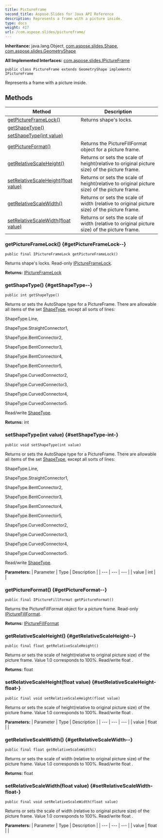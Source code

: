```yaml
---
title: PictureFrame
second_title: Aspose.Slides for Java API Reference
description: Represents a frame with a picture inside.
type: docs
weight: 417
url: /com.aspose.slides/pictureframe/
---
```

**Inheritance:**
java.lang.Object, [com.aspose.slides.Shape](../../com.aspose.slides/shape), [com.aspose.slides.GeometryShape](../../com.aspose.slides/geometryshape)

**All Implemented Interfaces:**
[com.aspose.slides.IPictureFrame](../../com.aspose.slides/ipictureframe)
```
public class PictureFrame extends GeometryShape implements IPictureFrame
```

Represents a frame with a picture inside.
## Methods

| Method | Description |
| --- | --- |
| [getPictureFrameLock()](#getPictureFrameLock--) | Returns shape's locks. |
| [getShapeType()](#getShapeType--) |  |
| [setShapeType(int value)](#setShapeType-int-) |  |
| [getPictureFormat()](#getPictureFormat--) | Returns the PictureFillFormat object for a picture frame. |
| [getRelativeScaleHeight()](#getRelativeScaleHeight--) | Returns or sets the scale of height(relative to original picture size) of the picture frame. |
| [setRelativeScaleHeight(float value)](#setRelativeScaleHeight-float-) | Returns or sets the scale of height(relative to original picture size) of the picture frame. |
| [getRelativeScaleWidth()](#getRelativeScaleWidth--) | Returns or sets the scale of width (relative to original picture size) of the picture frame. |
| [setRelativeScaleWidth(float value)](#setRelativeScaleWidth-float-) | Returns or sets the scale of width (relative to original picture size) of the picture frame. |
### getPictureFrameLock() {#getPictureFrameLock--}
```
public final IPictureFrameLock getPictureFrameLock()
```


Returns shape's locks. Read-only [IPictureFrameLock](../../com.aspose.slides/ipictureframelock).

**Returns:**
[IPictureFrameLock](../../com.aspose.slides/ipictureframelock)
### getShapeType() {#getShapeType--}
```
public int getShapeType()
```


Returns or sets the AutoShape type for a PictureFrame. There are allowable all items of the set [ShapeType](../../com.aspose.slides/shapetype), except all sorts of lines:

ShapeType.Line,

ShapeType.StraightConnector1,

ShapeType.BentConnector2,

ShapeType.BentConnector3,

ShapeType.BentConnector4,

ShapeType.BentConnector5,

ShapeType.CurvedConnector2,

ShapeType.CurvedConnector3,

ShapeType.CurvedConnector4,

ShapeType.CurvedConnector5.

Read/write [ShapeType](../../com.aspose.slides/shapetype).

**Returns:**
int
### setShapeType(int value) {#setShapeType-int-}
```
public void setShapeType(int value)
```


Returns or sets the AutoShape type for a PictureFrame. There are allowable all items of the set [ShapeType](../../com.aspose.slides/shapetype), except all sorts of lines:

ShapeType.Line,

ShapeType.StraightConnector1,

ShapeType.BentConnector2,

ShapeType.BentConnector3,

ShapeType.BentConnector4,

ShapeType.BentConnector5,

ShapeType.CurvedConnector2,

ShapeType.CurvedConnector3,

ShapeType.CurvedConnector4,

ShapeType.CurvedConnector5.

Read/write [ShapeType](../../com.aspose.slides/shapetype).

**Parameters:**
| Parameter | Type | Description |
| --- | --- | --- |
| value | int |  |

### getPictureFormat() {#getPictureFormat--}
```
public final IPictureFillFormat getPictureFormat()
```


Returns the PictureFillFormat object for a picture frame. Read-only [IPictureFillFormat](../../com.aspose.slides/ipicturefillformat).

**Returns:**
[IPictureFillFormat](../../com.aspose.slides/ipicturefillformat)
### getRelativeScaleHeight() {#getRelativeScaleHeight--}
```
public final float getRelativeScaleHeight()
```


Returns or sets the scale of height(relative to original picture size) of the picture frame. Value 1.0 corresponds to 100%. Read/write  float .

**Returns:**
float
### setRelativeScaleHeight(float value) {#setRelativeScaleHeight-float-}
```
public final void setRelativeScaleHeight(float value)
```


Returns or sets the scale of height(relative to original picture size) of the picture frame. Value 1.0 corresponds to 100%. Read/write  float .

**Parameters:**
| Parameter | Type | Description |
| --- | --- | --- |
| value | float |  |

### getRelativeScaleWidth() {#getRelativeScaleWidth--}
```
public final float getRelativeScaleWidth()
```


Returns or sets the scale of width (relative to original picture size) of the picture frame. Value 1.0 corresponds to 100%. Read/write  float .

**Returns:**
float
### setRelativeScaleWidth(float value) {#setRelativeScaleWidth-float-}
```
public final void setRelativeScaleWidth(float value)
```


Returns or sets the scale of width (relative to original picture size) of the picture frame. Value 1.0 corresponds to 100%. Read/write  float .

**Parameters:**
| Parameter | Type | Description |
| --- | --- | --- |
| value | float |  |

